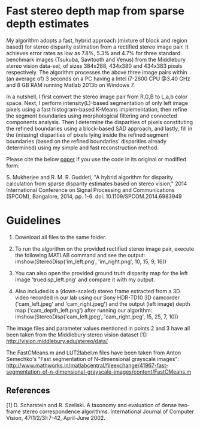 # Fast stereo depth map from sparse depth estimates

My algorithm adopts a fast, hybrid approach (mixture of block and region based) for stereo disparity estimation from a rectified stereo image pair. It achieves error rates as low as 7.8%, 5.3% and 4.7% for three standard benchmark images (Tsukuba, Sawtooth and Venus) from the Middlebury stereo vision data-set, of sizes 384x288, 434x380 and 434x383 pixels respectively. The algorithm processes the above three image pairs within (an average of) 3 seconds on a PC having a Intel i7-2600 CPU @3.40 GHz and 8 GB RAM running Matlab 2013b on Windows 7. 

In a nutshell, I first convert the stereo image pair from R,G,B to L,a,b color space. Next, I perform intensity(L)-based segmentation of only left image pixels using a fast histogram-based K-Means implementation, then refine the segment boundaries using morphological filtering and connected components analysis. Then I determine the disparities of pixels constituting the refined boundaries using a block-based SAD approach, and lastly, fill in the (missing) disparities of pixels lying inside the refined segment boundaries (based on the refined boundaries' disparities already determined) using my simple and fast reconstruction method.

Please cite the below [paper](https://doi.org/10.1109/SPCOM.2014.6983949) if you use the code in its original or modified form:

S. Mukherjee and R. M. R. Guddeti, "A hybrid algorithm for disparity calculation from sparse disparity estimates based on stereo vision," 2014 International Conference on Signal Processing and Communications (SPCOM), Bangalore, 2014, pp. 1-6.
doi: 10.1109/SPCOM.2014.6983949

# Guidelines

1. Download all files to the same folder.

2. To run the algorithm on the provided rectified stereo image pair, execute the following MATLAB command and see the output:
	imshow(StereoDisp('im_left.png', 'im_right.png', 10, 15, 9, 16))

3. You can also open the provided ground truth disparity map for the left image 'truedisp_left.png' and compare it with my output.

4. Also included is a (down-scaled) stereo frame extracted from a 3D video recorded in our lab using our Sony HDR-TD10 3D camcorder
('cam_left.jpeg' and 'cam_right.jpeg') and the output (left image) depth map ('cam_depth_left.png') after running our algorithm:
	imshow(StereoDisp('cam_left.jpeg', 'cam_right.jpeg', 15, 25, 7, 10))

The image files and parameter values mentioned in points 2 and 3 have all been taken from the Middlebury stereo vision dataset [1]:
http://vision.middlebury.edu/stereo/data/

The FastCMeans.m and LUT2label.m files have been taken from Anton Semechko's "Fast segmentation of N-dimensional grayscale images":
http://www.mathworks.in/matlabcentral/fileexchange/41967-fast-segmentation-of-n-dimensional-grayscale-images/content/FastCMeans.m

## References

[1]	D. Scharstein and R. Szeliski. A taxonomy and evaluation of dense two-frame stereo correspondence algorithms.
International Journal of Computer Vision, 47(1/2/3):7-42, April-June 2002.
